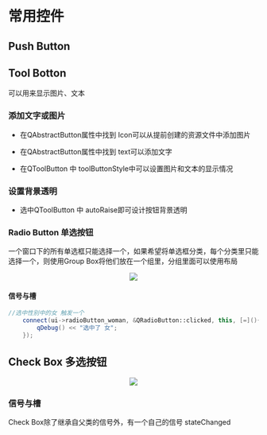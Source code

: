 # 常用控件  

## Push Button  

## Tool Botton  

可以用来显示图片、文本  

### 添加文字或图片  

* 在QAbstractButton属性中找到 Icon可以从提前创建的资源文件中添加图片  
* 在QAbstractButton属性中找到 text可以添加文字  

* 在QToolButton 中 toolButtonStyle中可以设置图片和文本的显示情况  

### 设置背景透明  

* 选中QToolButton 中 autoRaise即可设计按钮背景透明  

### Radio Button  单选按钮  

一个窗口下的所有单选框只能选择一个，如果希望将单选框分类，每个分类里只能选择一个，则使用Group Box将他们放在一个组里，分组里面可以使用布局  

<p align="center"><img src="https://user-images.githubusercontent.com/58176267/156322499-738ccb5e-0935-4859-bf2e-6da348083db5.png"></p> 


#### 信号与槽  

```cpp
//选中性别中的女 触发一个
    connect(ui->radioButton_woman, &QRadioButton::clicked, this, [=](){
        qDebug() << "选中了 女";
    });
```  

## Check Box 多选按钮  

<p align="center"><img src="https://user-images.githubusercontent.com/58176267/156331244-179ed1d2-1648-40ba-aea8-89fb82a891cb.png)"></p>  



### 信号与槽  

Check Box除了继承自父类的信号外，有一个自己的信号 stateChanged  



